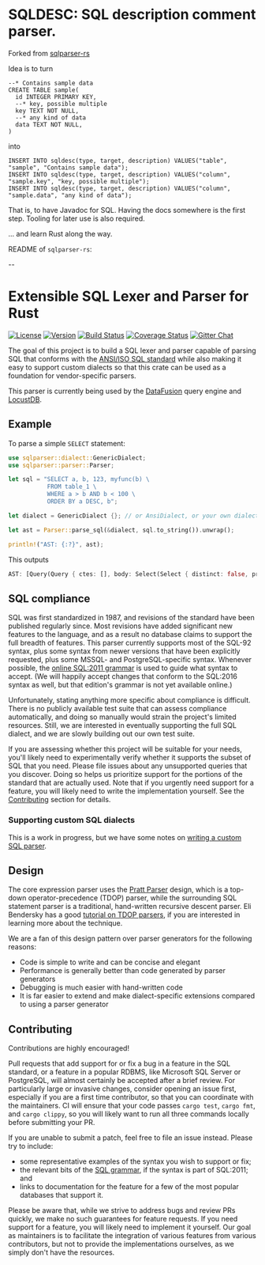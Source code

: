 # SQLDESC: SQL description comment parser.

Forked from [sqlparser-rs](https://github.com/andygrove/sqlparser-rs)

Idea is to turn
```
--* Contains sample data
CREATE TABLE sample(
  id INTEGER PRIMARY KEY,
  --* key, possible multiple
  key TEXT NOT NULL,
  --* any kind of data
  data TEXT NOT NULL,
)
```

into

```
INSERT INTO sqldesc(type, target, description) VALUES("table", "sample", "Contains sample data");
INSERT INTO sqldesc(type, target, description) VALUES("column", "sample.key", "key, possible multiple");
INSERT INTO sqldesc(type, target, description) VALUES("column", "sample.data", "any kind of data");
```

That is, to have Javadoc for SQL. Having the docs somewhere is the first step. Tooling for later use is also required.


... and learn Rust along the way.

README of `sqlparser-rs`:

--

# Extensible SQL Lexer and Parser for Rust

[![License](https://img.shields.io/badge/License-Apache%202.0-blue.svg)](https://opensource.org/licenses/Apache-2.0)
[![Version](https://img.shields.io/crates/v/sqlparser.svg)](https://crates.io/crates/sqlparser)
[![Build Status](https://travis-ci.org/andygrove/sqlparser-rs.svg?branch=master)](https://travis-ci.org/andygrove/sqlparser-rs)
[![Coverage Status](https://coveralls.io/repos/github/andygrove/sqlparser-rs/badge.svg?branch=master)](https://coveralls.io/github/andygrove/sqlparser-rs?branch=master)
[![Gitter Chat](https://badges.gitter.im/sqlparser-rs/community.svg)](https://gitter.im/sqlparser-rs/community?utm_source=badge&utm_medium=badge&utm_campaign=pr-badge&utm_content=badge)

The goal of this project is to build a SQL lexer and parser capable of parsing
SQL that conforms with the [ANSI/ISO SQL standard][sql-standard] while also
making it easy to support custom dialects so that this crate can be used as a
foundation for vendor-specific parsers.

This parser is currently being used by the [DataFusion] query engine and
[LocustDB].

## Example

To parse a simple `SELECT` statement:

```rust
use sqlparser::dialect::GenericDialect;
use sqlparser::parser::Parser;

let sql = "SELECT a, b, 123, myfunc(b) \
           FROM table_1 \
           WHERE a > b AND b < 100 \
           ORDER BY a DESC, b";

let dialect = GenericDialect {}; // or AnsiDialect, or your own dialect ...

let ast = Parser::parse_sql(&dialect, sql.to_string()).unwrap();

println!("AST: {:?}", ast);
```

This outputs

```rust
AST: [Query(Query { ctes: [], body: Select(Select { distinct: false, projection: [UnnamedExpr(Identifier("a")), UnnamedExpr(Identifier("b")), UnnamedExpr(Value(Long(123))), UnnamedExpr(Function(Function { name: ObjectName(["myfunc"]), args: [Identifier("b")], over: None, distinct: false }))], from: [TableWithJoins { relation: Table { name: ObjectName(["table_1"]), alias: None, args: [], with_hints: [] }, joins: [] }], selection: Some(BinaryOp { left: BinaryOp { left: Identifier("a"), op: Gt, right: Identifier("b") }, op: And, right: BinaryOp { left: Identifier("b"), op: Lt, right: Value(Long(100)) } }), group_by: [], having: None }), order_by: [OrderByExpr { expr: Identifier("a"), asc: Some(false) }, OrderByExpr { expr: Identifier("b"), asc: None }], limit: None, offset: None, fetch: None })]
```

## SQL compliance

SQL was first standardized in 1987, and revisions of the standard have been
published regularly since. Most revisions have added significant new features to
the language, and as a result no database claims to support the full breadth of
features. This parser currently supports most of the SQL-92 syntax, plus some
syntax from newer versions that have been explicitly requested, plus some MSSQL-
and PostgreSQL-specific syntax. Whenever possible, the [online SQL:2011
grammar][sql-2011-grammar] is used to guide what syntax to accept. (We will
happily accept changes that conform to the SQL:2016 syntax as well, but that
edition's grammar is not yet available online.)

Unfortunately, stating anything more specific about compliance is difficult.
There is no publicly available test suite that can assess compliance
automatically, and doing so manually would strain the project's limited
resources. Still, we are interested in eventually supporting the full SQL
dialect, and we are slowly building out our own test suite.

If you are assessing whether this project will be suitable for your needs,
you'll likely need to experimentally verify whether it supports the subset of
SQL that you need. Please file issues about any unsupported queries that you
discover. Doing so helps us prioritize support for the portions of the standard
that are actually used. Note that if you urgently need support for a feature,
you will likely need to write the implementation yourself. See the
[Contributing](#Contributing) section for details.

### Supporting custom SQL dialects

This is a work in progress, but we have some notes on [writing a custom SQL
parser](docs/custom_sql_parser.md).

## Design

The core expression parser uses the [Pratt Parser] design, which is a top-down
operator-precedence (TDOP) parser, while the surrounding SQL statement parser is
a traditional, hand-written recursive descent parser. Eli Bendersky has a good
[tutorial on TDOP parsers][tdop-tutorial], if you are interested in learning
more about the technique.

We are a fan of this design pattern over parser generators for the following
reasons:

- Code is simple to write and can be concise and elegant
- Performance is generally better than code generated by parser generators
- Debugging is much easier with hand-written code
- It is far easier to extend and make dialect-specific extensions
  compared to using a parser generator

## Contributing

Contributions are highly encouraged!

Pull requests that add support for or fix a bug in a feature in the SQL
standard, or a feature in a popular RDBMS, like Microsoft SQL Server or
PostgreSQL, will almost certainly be accepted after a brief review. For
particularly large or invasive changes, consider opening an issue first,
especially if you are a first time contributor, so that you can coordinate with
the maintainers. CI will ensure that your code passes `cargo test`,
`cargo fmt`, and `cargo clippy`, so you will likely want to run all three
commands locally before submitting your PR.

If you are unable to submit a patch, feel free to file an issue instead. Please
try to include:

  * some representative examples of the syntax you wish to support or fix;
  * the relevant bits of the [SQL grammar][sql-2011-grammar], if the syntax is
    part of SQL:2011; and
  * links to documentation for the feature for a few of the most popular
    databases that support it.

Please be aware that, while we strive to address bugs and review PRs quickly, we
make no such guarantees for feature requests. If you need support for a feature,
you will likely need to implement it yourself. Our goal as maintainers is to
facilitate the integration of various features from various contributors, but
not to provide the implementations ourselves, as we simply don't have the
resources.

[tdop-tutorial]: https://eli.thegreenplace.net/2010/01/02/top-down-operator-precedence-parsing
[`cargo fmt`]: https://github.com/rust-lang/rustfmt#on-the-stable-toolchain
[current issues]: https://github.com/andygrove/sqlparser-rs/issues
[DataFusion]: https://github.com/apache/arrow/tree/master/rust/datafusion
[LocustDB]: https://github.com/cswinter/LocustDB
[Pratt Parser]: https://tdop.github.io/
[sql-2011-grammar]: https://jakewheat.github.io/sql-overview/sql-2011-foundation-grammar.html
[sql-standard]: https://en.wikipedia.org/wiki/ISO/IEC_9075